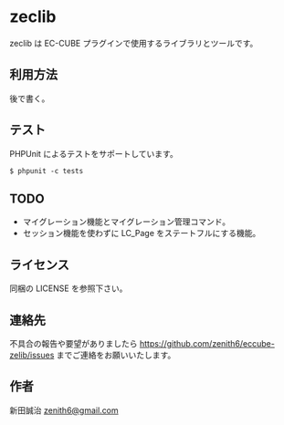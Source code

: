 zeclib
======

zeclib は EC-CUBE プラグインで使用するライブラリとツールです。


利用方法
--------
後で書く。


テスト
------

PHPUnit によるテストをサポートしています。

```
$ phpunit -c tests
```


TODO
----
* マイグレーション機能とマイグレーション管理コマンド。
* セッション機能を使わずに LC_Page をステートフルにする機能。


ライセンス
----------
同梱の LICENSE を参照下さい。


連絡先
------
不具合の報告や要望がありましたら https://github.com/zenith6/eccube-zelib/issues までご連絡をお願いいたします。


作者
----
新田誠治 <zenith6@gmail.com>
